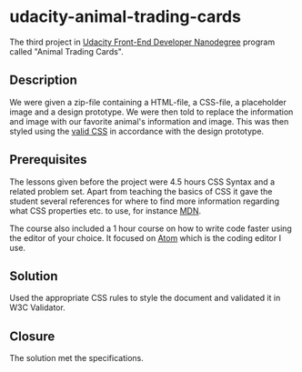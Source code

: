 # udacity-animal-trading-cards
The third project in [Udacity Front-End Developer Nanodegree](https://www.udacity.com/course/front-end-web-developer-nanodegree--nd001) program called "Animal Trading Cards".

## Description
We were given a zip-file containing a HTML-file, a CSS-file, a placeholder image and a design prototype. We were then told to replace the information and image with our favorite animal's information and image. This was then styled using the [valid CSS](https://jigsaw.w3.org/css-validator/) in accordance with the design prototype. 

## Prerequisites
The lessons given before the project were 4.5 hours CSS Syntax and a related problem set. Apart from teaching the basics of CSS it gave the student several references for where to find more information regarding what CSS properties etc. to use, for instance [MDN](https://developer.mozilla.org/en-US/docs/Web/CSS/Reference).

The course also included a 1 hour course on how to write code faster using the editor of your choice. It focused on [Atom](https://atom.io/) which is the coding editor I use.

## Solution
Used the appropriate CSS rules to style the document and validated it in W3C Validator.

## Closure
The solution met the specifications.
